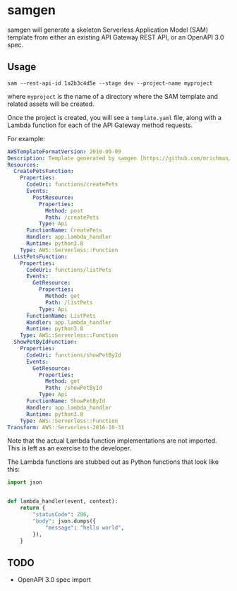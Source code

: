 # samgen

samgen will generate a skeleton Serverless Application Model (SAM) template from either an existing API Gateway REST API, or an OpenAPI 3.0 spec.

## Usage

`sam --rest-api-id 1a2b3c4d5e --stage dev --project-name myproject`

where `myproject` is the name of a directory where the SAM template and related assets will be created.

Once the project is created, you will see a `template.yaml` file, along with a Lambda function for each of the API Gateway method requests.

For example:

```yaml
AWSTemplateFormatVersion: 2010-09-09
Description: Template generated by samgen [https://github.com/mrichman/samgen]
Resources:
  CreatePetsFunction:
    Properties:
      CodeUri: functions/createPets
      Events:
        PostResource:
          Properties:
            Method: post
            Path: /createPets
          Type: Api
      FunctionName: CreatePets
      Handler: app.lambda_handler
      Runtime: python3.8
    Type: AWS::Serverless::Function
  ListPetsFunction:
    Properties:
      CodeUri: functions/listPets
      Events:
        GetResource:
          Properties:
            Method: get
            Path: /listPets
          Type: Api
      FunctionName: ListPets
      Handler: app.lambda_handler
      Runtime: python3.8
    Type: AWS::Serverless::Function
  ShowPetByIdFunction:
    Properties:
      CodeUri: functions/showPetById
      Events:
        GetResource:
          Properties:
            Method: get
            Path: /showPetById
          Type: Api
      FunctionName: ShowPetById
      Handler: app.lambda_handler
      Runtime: python3.8
    Type: AWS::Serverless::Function
Transform: AWS::Serverless-2016-10-31
```

Note that the actual Lambda function implementations are not imported. This is left as an exercise to the developer.

The Lambda functions are stubbed out as Python functions that look like this:

```python
import json


def lambda_handler(event, context):
    return {
        "statusCode": 200,
        "body": json.dumps({
            "message": "hello world",
        }),
    }
```

## TODO

- OpenAPI 3.0 spec import
